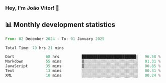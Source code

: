 ### Hey, I'm João Vitor! 👋

<!--
**joaovitorcf97/joaovitorcf97** is a ✨ _special_ ✨ repository because its `README.md` (this file) appears on your GitHub profile.

Here are some ideas to get you started:

- 🔭 I’m currently working on ...
- 🌱 I’m currently learning ...
- 👯 I’m looking to collaborate on ...
- 🤔 I’m looking for help with ...
- 💬 Ask me about ...
- 📫 How to reach me: ...
- 😄 Pronouns: ...
- ⚡ Fun fact: ...
-->
## 📊 Monthly development statistics

<!--START_SECTION:waka-->

```rust
From: 02 December 2024 - To: 01 January 2025

Total Time: 70 hrs 21 mins

Dart              68 hrs          ████████████████████████░   96.58 %
Markdown          55 mins         ▒░░░░░░░░░░░░░░░░░░░░░░░░   01.31 %
JavaScript        35 mins         ▒░░░░░░░░░░░░░░░░░░░░░░░░   00.85 %
Text              13 mins         ░░░░░░░░░░░░░░░░░░░░░░░░░   00.31 %
XML               10 mins         ░░░░░░░░░░░░░░░░░░░░░░░░░   00.24 %
```

<!--END_SECTION:waka-->
